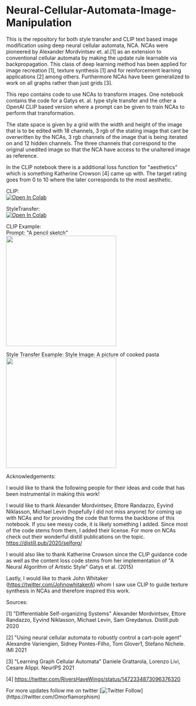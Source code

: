 # Neural-Cellular-Automata-Image-Manipulation

This is the repository for both style transfer and CLIP text based image modification using deep neural cellular automata, NCA. NCAs were pioneered by Alexander Mordvintsev et. al.[1] as an extension to conventional cellular automata by making the update rule learnable via backpropagation. This class of deep learning method has been applied for image recreation [1], texture synthesis [1] and for reinforcement learning applications [2] among others. Furthermore NCAs have been generalized to work on all graphs rather than just grids [3].

This repo contains code to use NCAs to transform images. One notebook contains the code for a Gatys et. al. type style transfer and the other a OpenAI CLIP based version where a prompt can be given to train NCAs to perform that transformation. 

The state space is given by a grid with the width and height of the image that is to be edited with 18 channels, 3 rgb of the stating image that cant be overwritten by the NCAs, 3 rgb channels of the image that is being iterated on and 12 hidden channels. The three channels that correspond to the original unedited image so that the NCA have access to the unaltered image as reference.

In the CLIP notebook there is a additional loss function for "aesthetics" which is something Katherine Crowson [4] came up with. The target rating goes from 0 to 10 where the later corresponds to the most aesthetic. 


CLIP:\
[![Open In Colab](https://colab.research.google.com/assets/colab-badge.svg)](https://colab.research.google.com/drive/1ieXiaoXfrcTt6f2vIGx3Fw1Oz3hyZm-Y?usp=sharing)

StyleTransfer:\
[![Open In Colab](https://colab.research.google.com/assets/colab-badge.svg)](https://colab.research.google.com/drive/1c7S7R52KjgNM3XrmADIRNKEFpEmgQONX?usp=sharing)

CLIP Example:\
Prompt: "A pencil sketch"\
<img src="./media/CLIP_sketch.gif" height="300">

Style Transfer Example:
Style Image: A picture of cooked pasta\
<img src="./media/vgg_pasta.gif" height="300">

Acknowledgements: 

I would like to thank the following people for their ideas and code that has been instrumental in making this work!

I would like to thank Alexander Mordvintsev, Ettore Randazzo, Eyvind Niklasson, Michael Levin (hopefully I did not miss anyone) for coming up with NCAs and for providing the code that forms the backbone of this notebook. If you see messy code, it is likely something I added. Since most of the code stems from them, I added their license. For more on NCAs check out their wonderful distill publications on the topic. https://distill.pub/2020/selforg/

I would also like to thank Katherine Crowson since the CLIP guidance code as well as the content loss code stems from her implementation of "A Neural Algorithm of Artistic Style" Gatys et al. (2015)

Lastly, I would like to thank John Whitaker (https://twitter.com/JohnowhitakerA) whom I saw use CLIP to guide texture synthesis in NCAs and therefore inspired this work.

Sources:

[1] "Differentiable Self-organizing Systems" Alexander Mordvintsev, Ettore Randazzo, Eyvind Niklasson, Michael Levin, Sam Greydanus. Distill.pub 2020

[2] "Using neural cellular automata to robustly control a cart-pole agent" Alexandre Variengien, Sidney Pontes-Filho, Tom Glover1, Stefano Nichele. IMI 2021

[3] "Learning Graph Cellular Automata" Daniele Grattarola, Lorenzo Livi, Cesare Alippi. NeurIPS 2021

[4] https://twitter.com/RiversHaveWings/status/1472334873096376320

For more updates follow me on twitter [![Twitter Follow](https://img.shields.io/twitter/follow/AntonObukhov1?style=social&label=Subscribe!)](https://twitter.com/Omorfiamorphism)

